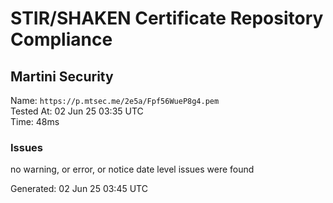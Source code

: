 # STIR/SHAKEN Certificate Repository Compliance

## Martini Security

Name: `https://p.mtsec.me/2e5a/Fpf56WueP8g4.pem`\
Tested At: 02 Jun 25 03:35 UTC\
Time: 48ms

### Issues

no warning, or error, or notice date level issues were found

Generated: 02 Jun 25 03:45 UTC